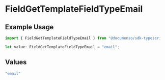 # FieldGetTemplateFieldTypeEmail

## Example Usage

```typescript
import { FieldGetTemplateFieldTypeEmail } from "@documenso/sdk-typescript/models/operations";

let value: FieldGetTemplateFieldTypeEmail = "email";
```

## Values

```typescript
"email"
```